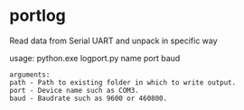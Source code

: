# portlog
Read data from Serial UART and unpack in specific way

usage: 
    python.exe logport.py name port baud
    
    arguments:
    path - Path to existing folder in which to write output. 
    port - Device name such as COM3.
    baud - Baudrate such as 9600 or 460800.
